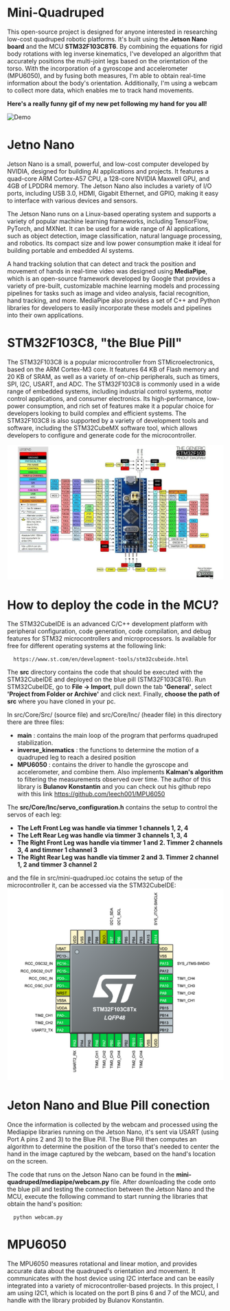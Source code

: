 # Mini-Quadruped

This open-source project is designed for anyone interested in researching low-cost quadruped robotic platforms. It's built using the **Jetson Nano board** and the MCU **STM32F103C8T6**. By combining the equations for rigid body rotations with leg inverse kinematics, I've developed an algorithm that accurately positions the multi-joint legs based on the orientation of the torso. With the incorporation of a gyroscope and accelerometer (MPU6050), and by fusing both measures, I'm able to obtain real-time information about the body's orientation. Additionally, I'm using a webcam to collect more data, which enables me to track hand movements.

**Here's a really funny gif of my new pet following my hand for you all!**

![Demo](https://media.giphy.com/media/VpOj6hN5GWJ0BFpOUy/giphy-downsized-large.gif)

# Jetno Nano 

Jetson Nano is a small, powerful, and low-cost computer developed by NVIDIA, designed for building AI applications and projects. It features a quad-core ARM Cortex-A57 CPU, a 128-core NVIDIA Maxwell GPU, and 4GB of LPDDR4 memory. The Jetson Nano also includes a variety of I/O ports, including USB 3.0, HDMI, Gigabit Ethernet, and GPIO, making it easy to interface with various devices and sensors.

The Jetson Nano runs on a Linux-based operating system and supports a variety of popular machine learning frameworks, including TensorFlow, PyTorch, and MXNet. It can be used for a wide range of AI applications, such as object detection, image classification, natural language processing, and robotics. Its compact size and low power consumption make it ideal for building portable and embedded AI systems.

A hand tracking solution that can detect and track the position and movement of hands in real-time video was designed using **MediaPipe**, which is an open-source framework developed by Google that provides a variety of pre-built, customizable machine learning models and processing pipelines for tasks such as image and video analysis, facial recognition, hand tracking, and more. MediaPipe also provides a set of C++ and Python libraries for developers to easily incorporate these models and pipelines into their own applications.


# STM32F103C8, "the Blue Pill"

The STM32F103C8 is a popular microcontroller from STMicroelectronics, based on the ARM Cortex-M3 core. It features 64 KB of Flash memory and 20 KB of SRAM, as well as a variety of on-chip peripherals, such as timers, SPI, I2C, USART, and ADC. The STM32F103C8 is commonly used in a wide range of embedded systems, including industrial control systems, motor control applications, and consumer electronics. Its high-performance, low-power consumption, and rich set of features make it a popular choice for developers looking to build complex and efficient systems. The STM32F103C8 is also supported by a variety of development tools and software, including the STM32CubeMX software tool, which allows developers to configure and generate code for the microcontroller.

![alt text](https://github.com/nicoRomeroCuruchet/mini-quadruped/blob/main/img/stm32f103.webp)

# How to deploy the code in the MCU?

The STM32CubeIDE is an advanced C/C++ development platform with peripheral configuration, code generation, code compilation,
and debug features for STM32 microcontrollers and microprocessors. Is available for free for different operating systems at 
the following link: 

      https://www.st.com/en/development-tools/stm32cubeide.html  

The **src** directory contains the code that should be executed with the STM32CubeIDE and deployed on the blue pill (STM32F103C8T6).
Run STM32CubeIDE, go to **File -> Import**, pull down the tab **'General'**, select **'Project from Folder or Archive'** and click next. 
Finally, **choose the path of src** where you have cloned in your pc.

In src/Core/Src/ (source file) and src/Core/Inc/ (header file) in this directory there are three files:

- **main**               : contains the main loop of the program that performs quadruped stabilization.
- **inverse_kinematics** : the functions to determine the motion of a quadruped leg to reach a desired position
- **MPU6050**            : contains the driver to handle the gyroscope and accelerometer, and combine them. Also implements **Kalman's algorithm** to filtering the measurements observed over time. The author of this library is **Bulanov Konstantin** and you can check out his github repo with this link https://github.com/leech001/MPU6050 

The **src/Core/Inc/servo_configuration.h** contains the setup to control the servos of each leg:

- **The Left Front Leg was handle via timmer 1 channels 1, 2, 4**
- **The Left Rear Leg was handle via timmer 3 channels 1, 3, 4**
- **The Right Front Leg was handle via timmer 1 and 2. Timmer 2 channels 3, 4 and timmer 1 channel 3**
- **The Right Rear Leg was handle via timmer 2 and 3. Timmer 2 channel 1, 2 and timmer 3 channel 2**

 and the file in src/mini-quadruped.ioc cotains the setup of the microcontroller it, can be accessed via the STM32CubeIDE:
![alt text](https://github.com/nicoRomeroCuruchet/mini-quadruped/blob/main/img/Screen%20Shot%202022-04-01%20at%2010.30.43.png)

# Jeton Nano and Blue Pill conection

Once the information is collected by the webcam and processed using the Mediapipe libraries running on the Jetson Nano, it's sent via USART (using Port A pins 2 and 3) to the Blue Pill. The Blue Pill then computes an algorithm to determine the position of the torso that's needed to center the hand in the image captured by the webcam, based on the hand's location on the screen.

The code that runs on the Jetson Nano can be found in the **mini-quadruped/mediapipe/webcam.py** file. After downloading the code onto the blue pill and testing the connection between the Jetson Nano and the MCU, execute the following command to start running the libraries that obtain the hand's position:

      python webcam.py
      
# MPU6050

The MPU6050 measures rotational and linear motion, and provides accurate data about the quadruped's orientation and movement. It communicates with the host device using I2C interface and can be easily integrated into a variety of microcontroller-based projects. In this project, I am using I2C1, which is located on the port B pins 6 and 7 of the MCU, and handle with the library probided by Bulanov Konstantin.
